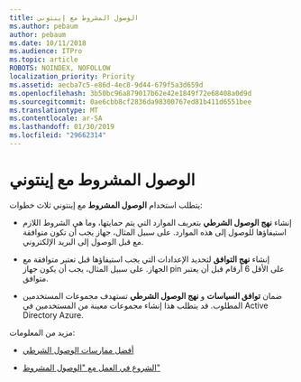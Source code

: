 ```yaml
---
title: الوصول المشروط مع إينتوني
ms.author: pebaum
author: pebaum
ms.date: 10/11/2018
ms.audience: ITPro
ms.topic: article
ROBOTS: NOINDEX, NOFOLLOW
localization_priority: Priority
ms.assetid: aecba7c5-e86d-4ec8-9d44-679f5a3d659d
ms.openlocfilehash: 3b50bc96a879017b62e42e1849f72e68408a0d9d
ms.sourcegitcommit: 0ae6cbb8cf2836da98300767ed81b411d6551bee
ms.translationtype: MT
ms.contentlocale: ar-SA
ms.lasthandoff: 01/30/2019
ms.locfileid: "29662314"
---
```

# <a name="conditional-access-with-intune"></a>الوصول المشروط مع إينتوني

يتطلب استخدام **الوصول المشروط** مع إينتوني ثلاث خطوات: 
  
- إنشاء **نهج الوصول الشرطي** بتعريف الموارد التي يتم حمايتها، وما هي الشروط اللازم استيفاؤها للوصول إلى هذه الموارد. على سبيل المثال، جهاز يجب أن تكون متوافقة مع قبل الوصول إلى البريد الإلكتروني. 
    
- إنشاء **نهج التوافق** لتحديد الإعدادات التي يجب استيفاؤها قبل تعتبر متوافقة مع الجهاز. على سبيل المثال، يجب أن يكون جهاز pin على الأقل 6 أرقام قبل أن يعتبر متوافق. 
    
- ضمان **توافق السياسات** و **نهج الوصول الشرطي** تستهدف مجموعات المستخدمين المطلوب. قد يتطلب هذا إنشاء مجموعات معينة من المستخدمين في Active Directory Azure. 
    
مزيد من المعلومات:
  
- [أفضل ممارسات الوصول الشرطي](https://docs.microsoft.com/azure/active-directory/conditional-access/best-practices)
    
- [الشروع في العمل مع "الوصول المشروط"](https://docs.microsoft.com/azure/active-directory/active-directory-conditional-access-azure-portal-get-started)
    

